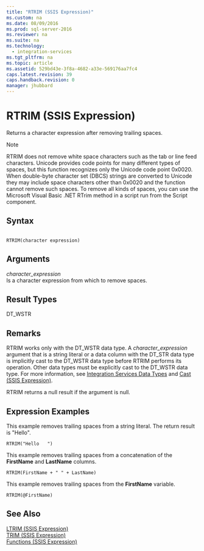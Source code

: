 ```yaml
---
title: "RTRIM (SSIS Expression)"
ms.custom: na
ms.date: 08/09/2016
ms.prod: sql-server-2016
ms.reviewer: na
ms.suite: na
ms.technology: 
  - integration-services
ms.tgt_pltfrm: na
ms.topic: article
ms.assetid: 529bd43e-3f8a-4682-a33e-569176aa7fc4
caps.latest.revision: 39
caps.handback.revision: 0
manager: jhubbard
---
```

# RTRIM (SSIS Expression)
Returns a character expression after removing trailing spaces.  
  
> [!NOTE]  
>  RTRIM does not remove white space characters such as the tab or line feed characters. Unicode provides code points for many different types of spaces, but this function recognizes only the Unicode code point 0x0020. When double-byte character set (DBCS) strings are converted to Unicode they may include space characters other than 0x0020 and the function cannot remove such spaces. To remove all kinds of spaces, you can use the Microsoft Visual Basic .NET RTrim method in a script run from the Script component.  
  
## Syntax  
  
```  
  
RTRIM(character expression)  
```  
  
## Arguments  
 *character_expression*  
 Is a character expression from which to remove spaces.  
  
## Result Types  
 DT_WSTR  
  
## Remarks  
 RTRIM works only with the DT_WSTR data type. A *character_expression* argument that is a string literal or a data column with the DT_STR data type is implicitly cast to the DT_WSTR data type before RTRIM performs its operation. Other data types must be explicitly cast to the DT_WSTR data type. For more information, see [Integration Services Data Types](../../Topics/TopicNameNotContainA/Integration-Services-Data-Types.md) and [Cast (SSIS Expression)](../../Topics/TopicNameNotContainA/Cast--SSIS-Expression-.md).  
  
 RTRIM returns a null result if the argument is null.  
  
## Expression Examples  
 This example removes trailing spaces from a string literal. The return result is "Hello".  
  
```  
RTRIM("Hello   ")  
```  
  
 This example removes trailing spaces from a concatenation of the **FirstName** and **LastName** columns.  
  
```  
RTRIM(FirstName + " " + LastName)  
```  
  
 This example removes trailing spaces from the **FirstName** variable.  
  
```  
RTRIM(@FirstName)  
```  
  
## See Also  
 [LTRIM (SSIS Expression)](../../Topics/TopicNameNotContainA/LTRIM--SSIS-Expression-.md)   
 [TRIM (SSIS Expression)](../../Topics/TopicNameNotContainA/TRIM--SSIS-Expression-.md)   
 [Functions (SSIS Expression)](../../Topics/TopicNameNotContainA/Functions--SSIS-Expression-.md)